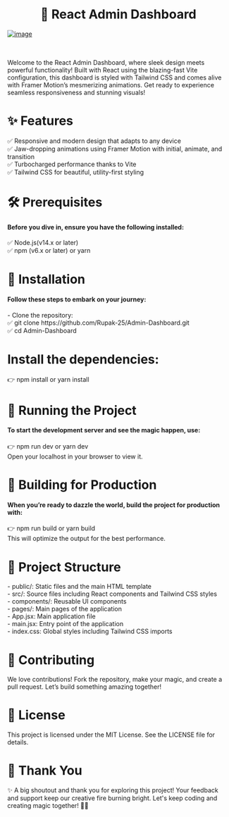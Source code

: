 <h1 align="center">🚀 React Admin Dashboard</h1>

<a href="https://admin-dashboard-sigma-three-53.vercel.app/">
  <img src="https://github.com/user-attachments/assets/033a7656-fb7b-43b2-bc23-72b92d890f9e" alt="image">
</a>
<br/>
<br/>
<br/>

Welcome to the React Admin Dashboard, where sleek design meets powerful functionality! Built with React using the blazing-fast Vite configuration, this dashboard is styled with Tailwind CSS and comes alive with Framer Motion’s mesmerizing animations. Get ready to experience seamless responsiveness and stunning visuals!

<h1>✨ Features</h1>
✅ Responsive and modern design that adapts to any device<br/>
✅ Jaw-dropping animations using Framer Motion with initial, animate, and transition<br/>
✅ Turbocharged performance thanks to Vite<br/>
✅ Tailwind CSS for beautiful, utility-first styling<br/>

<h1>🛠️ Prerequisites</h1>
<h4>Before you dive in, ensure you have the following installed:</h4>
✅ Node.js(v14.x or later)<br/>
✅ npm (v6.x or later) or yarn<br/>

<h1>🚀 Installation</h1>
<h4>Follow these steps to embark on your journey:</h4>
- Clone the repository:<br/>
✅ git clone https://github.com/Rupak-25/Admin-Dashboard.git<br/>
✅ cd Admin-Dashboard<br/>


<h1>Install the dependencies:</h1>
👉 npm install or yarn install<br/>

<h1>🚀 Running the Project</h1>
<h4>To start the development server and see the magic happen, use:</h4>
👉 npm run dev or yarn dev<br/>
Open your localhost in your browser to view it.<br/>

<h1>🚀 Building for Production</h1>
<h4>When you’re ready to dazzle the world, build the project for production with:</h4>
👉 npm run build or yarn build<br/>
This will optimize the output for the best performance.<br/>

<h1>📂 Project Structure</h1>
- public/: Static files and the main HTML template<br/>
- src/: Source files including React components and Tailwind CSS styles<br/>
- components/: Reusable UI components<br/>
- pages/: Main pages of the application<br/>
- App.jsx: Main application file<br/>
- main.jsx: Entry point of the application<br/>
- index.css: Global styles including Tailwind CSS imports<br/>

<h1>🤝 Contributing</h1>
We love contributions! Fork the repository, make your magic, and create a pull request. Let’s build something amazing together!<br/>

<h1>📜 License</h1>
This project is licensed under the MIT License. See the LICENSE file for details.<br/>

<h1>🙏 Thank You</h1>
✨ A big shoutout and thank you for exploring this project! Your feedback and support keep our creative fire burning bright. Let's keep coding and creating magic together! 🚀😊<br/>
